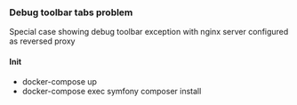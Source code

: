 ### Debug toolbar tabs problem
Special case showing debug toolbar exception with nginx server configured as reversed proxy


#### Init
* docker-compose up
* docker-compose exec symfony composer install